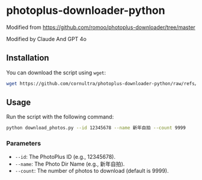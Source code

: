 # photoplus-downloader-python
Modified from https://github.com/romoo/photoplus-downloader/tree/master

Modified by Claude  And GPT 4o

## Installation

You can download the script using `wget`:

```bash
wget https://github.com/cornultra/photoplus-downloader-python/raw/refs/heads/main/download_photos.py
```

## Usage

Run the script with the following command:

```bash
python download_photos.py --id 12345678 --name 新年自拍 --count 9999
```

### Parameters

- `--id`: The PhotoPlus ID (e.g., 12345678).
- `--name`: The Photo Dir Name (e.g., 新年自拍).
- `--count`: The number of photos to download (default is 9999).
